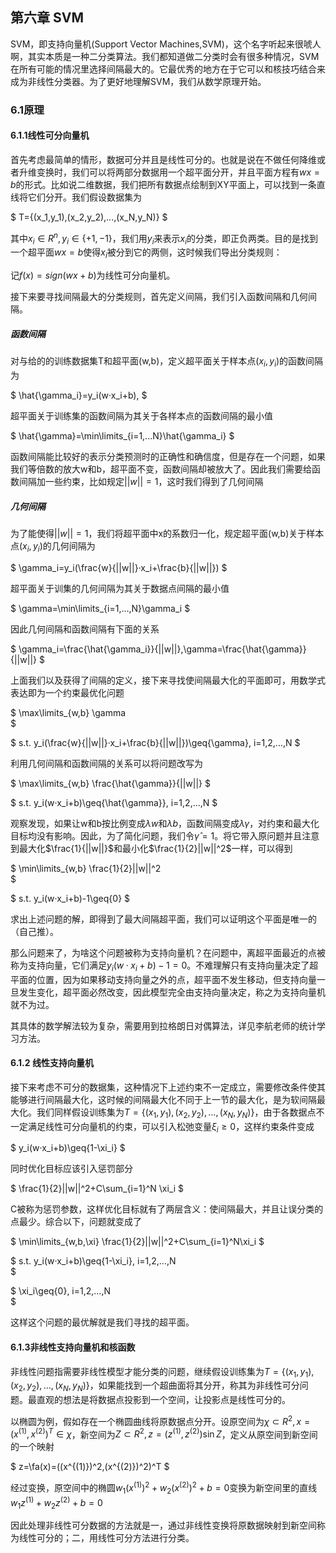 ## 第六章 SVM
SVM，即支持向量机(Support Vector Machines,SVM)，这个名字听起来很唬人啊，其实本质是一种二分类算法。我们都知道做二分类时会有很多种情况，SVM在所有可能的情况里选择间隔最大的。它最优秀的地方在于它可以和核技巧结合来成为非线性分类器。为了更好地理解SVM，我们从数学原理开始。

### 6.1原理
#### 6.1.1线性可分向量机
首先考虑最简单的情形，数据可分并且是线性可分的。也就是说在不做任何降维或者升维变换时，我们可以将两部分数据用一个超平面分开，并且平面方程有$wx=b$的形式。比如说二维数据，我们把所有数据点绘制到XY平面上，可以找到一条直线将它们分开。我们假设数据集为

$
T={(x_1,y_1),(x_2,y_2),...,(x_N,y_N)}
$

其中$x_i\in{R^n},y_i\in{\{+1,-1\}}$，我们用$y_i$来表示$x_i$的分类，即正负两类。目的是找到一个超平面$wx=b$使得$x_i$被分到它的两侧，这时候我们导出分类规则：

记$f(x)=sign(wx+b)$为线性可分向量机。

接下来要寻找间隔最大的分类规则，首先定义间隔，我们引入函数间隔和几何间隔。

##### 函数间隔
对与给的的训练数据集T和超平面(w,b)，定义超平面关于样本点$(x_i,y_i)$的函数间隔为

$
\hat{\gamma_i}=y_i(w·x_i+b),
$

超平面关于训练集的函数间隔为其关于各样本点的函数间隔的最小值

 $
 \hat{\gamma}=\min\limits_{i=1,...N}\hat{\gamma_i}
 $

函数间隔能比较好的表示分类预测时的正确性和确信度，但是存在一个问题，如果我们等倍数的放大w和b，超平面不变，函数间隔却被放大了。因此我们需要给函数间隔加一些约束，比如规定$||w||=1$，这时我们得到了几何间隔

##### 几何间隔
为了能使得$||w||=1$，我们将超平面中x的系数归一化，规定超平面(w,b)关于样本点$(x_i,y_i)$的几何间隔为

$
\gamma_i=y_i(\frac{w}{||w||}·x_i+\frac{b}{||w||})
$

超平面关于训集的几何间隔为其关于数据点间隔的最小值

$
\gamma=\min\limits_{i=1,...,N}\gamma_i
$

因此几何间隔和函数间隔有下面的关系

$
\gamma_i=\frac{\hat{\gamma_i}}{||w||},\gamma=\frac{\hat{\gamma}}{||w||}
$

上面我们以及获得了间隔的定义，接下来寻找使间隔最大化的平面即可，用数学式表达即为一个约束最优化问题

$
\max\limits_{w,b} \gamma  
$

$
s.t.  y_i(\frac{w}{||w||}·x_i+\frac{b}{||w||})\geq{\gamma}, i=1,2,...,N
$

利用几何间隔和函数间隔的关系可以将问题改写为

$
\max\limits_{w,b} \frac{\hat{\gamma}}{||w||}
$

$
s.t. y_i(w·x_i+b)\geq{\hat{\gamma}}, i=1,2,...,N
$

观察发现，如果让w和b按比例变成$\lambda{w}$和$\lambda{b}$，函数间隔变成$\lambda\gamma$，对约束和最大化目标均没有影响。因此，为了简化问题，我们令$\hat{\gamma}=1$。将它带入原问题并且注意到最大化$\frac{1}{||w||}$和最小化$\frac{1}{2}||w||^2$一样，可以得到

$
\min\limits_{w,b} \frac{1}{2}||w||^2  
$

$
s.t. y_i(w·x_i+b)-1\geq{0}
$

求出上述问题的解，即得到了最大间隔超平面，我们可以证明这个平面是唯一的（自己推）。

那么问题来了，为啥这个问题被称为支持向量机？在问题中，离超平面最近的点被称为支持向量，它们满足$y_i(w·x_i+b)-1=0$。不难理解只有支持向量决定了超平面的位置，因为如果移动支持向量之外的点，超平面不发生移动，但支持向量一旦发生变化，超平面必然改变，因此模型完全由支持向量决定，称之为支持向量机就不为过。

其具体的数学解法较为复杂，需要用到拉格朗日对偶算法，详见李航老师的统计学习方法。

#### 6.1.2 线性支持向量机
接下来考虑不可分的数据集，这种情况下上述约束不一定成立，需要修改条件使其能够进行间隔最大化，这时候的间隔最大化不同于上一节的最大化，是为软间隔最大化。我们同样假设训练集为$T=\{(x_1,y_1),(x_2,y_2),...,(x_N,y_N)\}$，由于各数据点不一定满足线性可分向量机的约束，可以引入松弛变量$\xi_i\geq{0}$，这样约束条件变成

$
y_i(w·x_i+b)\geq{1-\xi_i}
$

同时优化目标应该引入惩罚部分

$
\frac{1}{2}||w||^2+C\sum_{i=1}^N \xi_i
$

C被称为惩罚参数，这样优化目标就有了两层含义：使间隔最大，并且让误分类的点最少。综合以下，问题就变成了

$
\min\limits_{w,b,\xi} \frac{1}{2}||w||^2+C\sum_{i=1}^N\xi_i 
$

$
s.t. y_i(w·x_i+b)\geq{1-\xi_i}, i=1,2,...,N  
$

$
\xi_i\geq{0}, i=1,2,...,N  
$

这样这个问题的最优解就是我们寻找的超平面。

#### 6.1.3非线性支持向量机和核函数
非线性问题指需要非线性模型才能分类的问题，继续假设训练集为$T=\{(x_1,y_1),(x_2,y_2),...,(x_N,y_N)\}$，如果能找到一个超曲面将其分开，称其为非线性可分问题。最直观的想法是将数据点投影到一个空间，让投影点是线性可分的。

以椭圆为例，假如存在一个椭圆曲线将原数据点分开。设原空间为$\chi\subset{R^2},x=(x^{(1)},x^{(2)})^T\in{\chi}$，新空间为$Z\subset{R^2},z=(z^{(1)},z^{(2)})\sin{Z}$，定义从原空间到新空间的一个映射

$
z=\fa(x)=((x^{(1)})^2,(x^{(2)})^2)^T
$

经过变换，原空间中的椭圆$w_1(x^{(1)})^2+w_2(x^{(2)})^2+b=0$变换为新空间里的直线$w_1z^{(1)}+w_2z^{(2)}+b=0$

因此处理非线性可分数据的方法就是一，通过非线性变换将原数据映射到新空间称为线性可分的；二，用线性可分方法进行分类。

